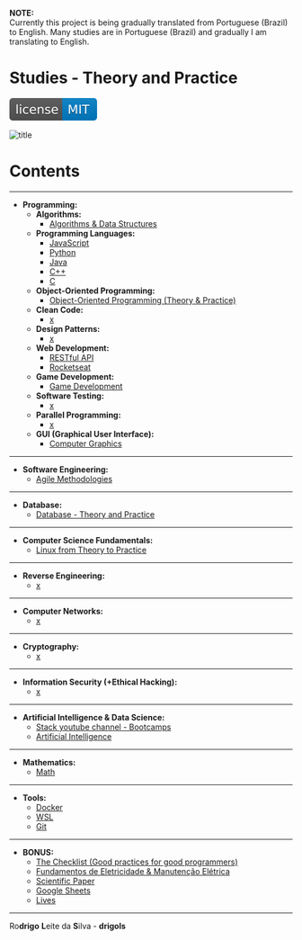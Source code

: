 **NOTE:**  
Currently this project is being gradually translated from Portuguese (Brazil) to English. Many studies are in Portuguese (Brazil) and gradually I am translating to English.

# Studies - Theory and Practice

[![License MIT](res/license-MIT-blue.svg)](LICENSE.md)

![title](res/newlogo.gif)

# Contents

---

 - __Programming:__
   - **Algorithms:**
     - [Algorithms & Data Structures](modules/algorithms-and-ds)
   - __Programming Languages:__
     - [JavaScript](modules/javascript-codes)
     - [Python](modules/python-codes)
     - [Java](modules/java-codes)
     - [C++](modules/cpp-codes)
     - [C](modules/c-codes)
   - **Object-Oriented Programming:**
     - [Object-Oriented Programming (Theory & Practice)](modules/oop)
   - __Clean Code:__
     - [x](#)
   - __Design Patterns:__
     - [x](#)
   - __Web Development:__
     - [RESTful API](modules/restful-api)
     - [Rocketseat](modules/rocketseat-samples)
   - __Game Development:__
     - [Game Development](modules/game-dev)
   - __Software Testing:__
     - [x](#)
   - __Parallel Programming:__
     - [x](#)
   - __GUI (Graphical User Interface):__
     - [Computer Graphics](modules/computer-graphics)

---

 - **Software Engineering:**
   - [Agile Methodologies](modules/agile-methodologies)

---

 - __Database:__
   - [Database - Theory and Practice](modules/database-theory-and-practice)

---

 - __Computer Science Fundamentals:__
   - [Linux from Theory to Practice](modules/linux-from-theory-to-practice)

---

 - __Reverse Engineering:__
   - [x](#)

---

 - __Computer Networks:__
   - [x](#)

---

 - __Cryptography:__
   - [x](#)

---

 - __Information Security (+Ethical Hacking):__
   - [x](#)

---

 - __Artificial Intelligence & Data Science:__
   - [Stack youtube channel - Bootcamps](modules/stack-bootcamps)
   - [Artificial Intelligence](modules/ai-codes)

---

 - __Mathematics:__
   - [Math](modules/math-codes)

---

 - __Tools:__
   - [Docker](modules/docker-guide)
   - [WSL](modules/wsl-tips-and-tricks/)
   - [Git](modules/git-docs)

---

 - __BONUS:__
   - [The Checklist (Good practices for good programmers)](modules/the-checklist)
   - [Fundamentos de Eletricidade & Manutenção Elétrica](modules/electrician)
   - [Scientific Paper](modules/scientific-paper)
   - [Google Sheets](modules/google-sheets)
   - [Lives](modules/lives)

---

Ro**drigo** **L**eite da **S**ilva - **drigols**
